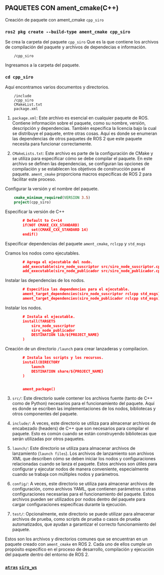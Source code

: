 ## PAQUETES CON ament_cmake(C++)

Creación de paquete con ament_cmake `cpp_siro`

### `ros2 pkg create --build-type ament_cmake cpp_siro`

Se crea la carpeta del paquete `cpp_siro`
Que es la que contiene los archivos de compilación del paquete y archivos de dependecias e información.

```
    /cpp_siro
```

Ingresamos a la carpeta del paquete.

### `cd cpp_siro`

Aquí encontramos varios documentos y directorios.

```
    /include
    /cpp_siro
    CMakeList.txt
    package.xml
```


1. `package.xml`: Este archivo es esencial en cualquier paquete de ROS. Contiene información sobre el paquete, como su nombre, versión, descripción y dependencias. También especifica la licencia bajo la cual se distribuye el paquete, entre otras cosas. Aquí es donde se enumeran las dependencias de otros paquetes de ROS 2 que este paquete necesita para funcionar correctamente.


2. `CMakeLists.txt`: Este archivo es parte de la configuración de CMake y se utiliza para especificar cómo se debe compilar el paquete. En este archivo se definen las dependencias, se configuran las opciones de compilación y se establecen los objetivos de construcción para el paquete. `ament_cmake` proporciona macros específicas de ROS 2 para facilitar este proceso.

Configurar la versión y el nombre del paquete.

```cmake
    cmake_minimum_required(VERSION 3.5)
    project(cpp_siro)
```

Especificar la versión de C++

```cmake
        # Default to C++14
        if(NOT CMAKE_CXX_STANDARD)
            set(CMAKE_CXX_STANDARD 14)
        endif()
```


Especificar dependencias del paquete `ament_cmake`, `rclcpp` y `std_msgs`

Cramos los nodos como ejecutables.

```cmake
        # Agrega el ejecutable del nodo.
        add_executable(siro_node_suscriptor src/siro_node_suscriptor.cpp)
        add_executable(siro_node_publicador src/siro_node_publicador.cpp)
```

Instalar las dependencias de los nodos.

```cmake
        # Especifica las dependencias para el ejecutable.
        ament_target_dependencies(siro_node_suscriptor rclcpp std_msgs)
        ament_target_dependencies(siro_node_publicador rclcpp std_msgs)
```

Instalar los nodos.

```cmake
        # Instala el ejecutable.
        install(TARGETS
            siro_node_suscriptor
            siro_node_publicador
            DESTINATION lib/${PROJECT_NAME}
        )
```


Creación de un directorio `/launch` para crear lanzaderas y compilacion.

```cmake
        # Instala los scripts y los recursos.
        install(DIRECTORY
            launch
            DESTINATION share/${PROJECT_NAME}
        )


        ament_package()
```


3. `src/`: Este directorio suele contener los archivos fuente (tanto de C++ como de Python) necesarios para el funcionamiento del paquete. Aquí es donde se escriben las implementaciones de los nodos, bibliotecas y otros componentes del paquete.


4. `include/`: A veces, este directorio se utiliza para almacenar archivos de encabezado (headers) de C++ que son necesarios para compilar el paquete. Esto es común cuando se están construyendo bibliotecas que serán utilizadas por otros paquetes.


5. `launch/`: Este directorio se utiliza para almacenar archivos de lanzamiento (`launch files`). Los archivos de lanzamiento son archivos XML que describen cómo se deben iniciar los nodos y configuraciones relacionadas cuando se lanza el paquete. Estos archivos son útiles para configurar y ejecutar nodos de manera conveniente, especialmente cuando se trabaja con múltiples nodos y parámetros.


6. `config/`: A veces, este directorio se utiliza para almacenar archivos de configuración, como archivos YAML, que contienen parámetros u otras configuraciones necesarias para el funcionamiento del paquete. Estos archivos pueden ser utilizados por nodos dentro del paquete para cargar configuraciones específicas durante la ejecución.


7. `test/`: Opcionalmente, este directorio se puede utilizar para almacenar archivos de prueba, como scripts de prueba o casos de prueba automatizados, que ayudan a garantizar el correcto funcionamiento del paquete.


Estos son los archivos y directorios comunes que se encuentran en un paquete creado con `ament_cmake` en ROS 2. Cada uno de ellos cumple un propósito específico en el proceso de desarrollo, compilación y ejecución del paquete dentro del entorno de ROS 2.



### [`atras`](./../)        [`siro_ws`](./../../)
